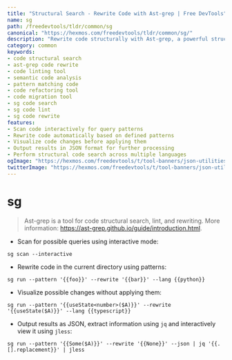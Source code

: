 ```yaml
---
title: "Structural Search - Rewrite Code with Ast-grep | Free DevTools"
name: sg
path: /freedevtools/tldr/common/sg
canonical: "https://hexmos.com/freedevtools/tldr/common/sg/"
description: "Rewrite code structurally with Ast-grep, a powerful structural search tool for code linting and rewriting. Free online tool, no registration required."
category: common
keywords:
- code structural search
- ast-grep code rewrite
- code linting tool
- semantic code analysis
- pattern matching code
- code refactoring tool
- code migration tool
- sg code search
- sg code lint
- sg code rewrite
features:
- Scan code interactively for query patterns
- Rewrite code automatically based on defined patterns
- Visualize code changes before applying them
- Output results in JSON format for further processing
- Perform structural code search across multiple languages
ogImage: "https://hexmos.com/freedevtools/t/tool-banners/json-utilities-banner.png"
twitterImage: "https://hexmos.com/freedevtools/t/tool-banners/json-utilities-banner.png"
---
```


# sg

> Ast-grep is a tool for code structural search, lint, and rewriting.
> More information: <https://ast-grep.github.io/guide/introduction.html>.

- Scan for possible queries using interactive mode:

`sg scan --interactive`

- Rewrite code in the current directory using patterns:

`sg run --pattern '{{foo}}' --rewrite '{{bar}}' --lang {{python}}`

- Visualize possible changes without applying them:

`sg run --pattern '{{useState<number>($A)}}' --rewrite '{{useState($A)}}' --lang {{typescript}}`

- Output results as JSON, extract information using `jq` and interactively view it using `jless`:

`sg run --pattern '{{Some($A)}}' --rewrite '{{None}}' --json | jq '{{.[].replacement}}' | jless`
